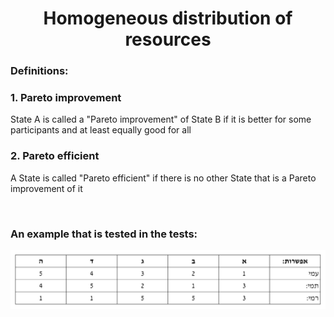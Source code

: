 <h1 align="center"> Homogeneous distribution of resources </h1>

<h3> Definitions: </h3>

<h3>1. Pareto improvement </h3>
State A is called a "Pareto improvement" of State B if it is better for some participants and at least equally good for all

<h3>2. Pareto efficient </h3>

A State is called "Pareto efficient" if there is no other State that is a Pareto improvement of it

</br>

<h3> An example that is tested in the tests: </h3>


![alt text](https://github.com/OfirOvadia96/Economic_algorithms/blob/master/optionsAndValues.jpg?raw=true)
